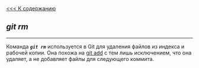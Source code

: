 [<<< К содержанию](./readme.md)

## ***git rm***
---
Команда ***`git rm`*** используется в Git для удаления файлов из индекса и рабочей копии. Она похожа на [git add](/add.md) с тем лишь исключением, что она удаляет, а не добавляет файлы для следующего коммита.
